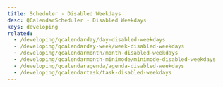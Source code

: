 ```yaml
---
title: Scheduler - Disabled Weekdays
desc: QCalendarScheduler - Disabled Weekdays
keys: developing
related:
  - /developing/qcalendarday/day-disabled-weekdays
  - /developing/qcalendarday-week/week-disabled-weekdays
  - /developing/qcalendarmonth/month-disabled-weekdays
  - /developing/qcalendarmonth-minimode/minimode-disabled-weekdays
  - /developing/qcalendaragenda/agenda-disabled-weekdays
  - /developing/qcalendartask/task-disabled-weekdays
---
```


<example-viewer
  title="Disabled Weekdays"
  file="SchedulerDisabledWeekdays"
  codepen-title="QCalendarScheduler"
/>

